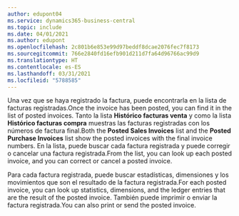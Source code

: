 ```yaml
---
author: edupont04
ms.service: dynamics365-business-central
ms.topic: include
ms.date: 04/01/2021
ms.author: edupont
ms.openlocfilehash: 2c801b6e853e99d97beddf8dcae2076fec7f8173
ms.sourcegitcommit: 766e2840fd16efb901d211d7fa64d96766ac99d9
ms.translationtype: HT
ms.contentlocale: es-ES
ms.lasthandoff: 03/31/2021
ms.locfileid: "5788585"
---
```

<span data-ttu-id="c5045-101">Una vez que se haya registrado la factura, puede encontrarla en la lista de facturas registradas.</span><span class="sxs-lookup"><span data-stu-id="c5045-101">Once the invoice has been posted, you can find it in the list of posted invoices.</span></span> <span data-ttu-id="c5045-102">Tanto la lista **Histórico facturas venta** y como la lista **Histórico facturas compra** muestras las facturas registradas con los números de factura final.</span><span class="sxs-lookup"><span data-stu-id="c5045-102">Both the **Posted Sales Invoices** list and the **Posted Purchase Invoices** list show the posted invoices with the final invoice numbers.</span></span> <span data-ttu-id="c5045-103">En la lista, puede buscar cada factura registrada y puede corregir o cancelar una factura registrada.</span><span class="sxs-lookup"><span data-stu-id="c5045-103">From the list, you can look up each posted invoice, and you can correct or cancel a posted invoice.</span></span>  

<span data-ttu-id="c5045-104">Para cada factura registrada, puede buscar estadísticas, dimensiones y los movimientos que son el resultado de la factura registrada.</span><span class="sxs-lookup"><span data-stu-id="c5045-104">For each posted invoice, you can look up statistics, dimensions, and the ledger entries that are the result of the posted invoice.</span></span> <span data-ttu-id="c5045-105">También puede imprimir o enviar la factura registrada.</span><span class="sxs-lookup"><span data-stu-id="c5045-105">You can also print or send the posted invoice.</span></span>  
